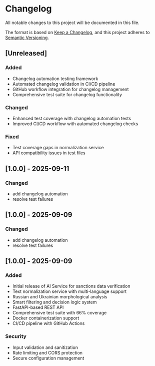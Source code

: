 # Changelog

All notable changes to this project will be documented in this file.

The format is based on [Keep a Changelog](https://keepachangelog.com/en/1.0.0/),
and this project adheres to [Semantic Versioning](https://semver.org/spec/v2.0.0.html).

## [Unreleased]

### Added
- Changelog automation testing framework
- Automated changelog validation in CI/CD pipeline
- GitHub workflow integration for changelog management
- Comprehensive test suite for changelog functionality

### Changed
- Enhanced test coverage with changelog automation tests
- Improved CI/CD workflow with automated changelog checks

### Fixed
- Test coverage gaps in normalization service
- API compatibility issues in test files

## [1.0.0] - 2025-09-11

### Changed

- add changelog automation
- resolve test failures

## [1.0.0] - 2025-09-09

### Changed

- add changelog automation
- resolve test failures

## [1.0.0] - 2025-09-09

### Added
- Initial release of AI Service for sanctions data verification
- Text normalization service with multi-language support
- Russian and Ukrainian morphological analysis
- Smart filtering and decision logic system
- FastAPI-based REST API
- Comprehensive test suite with 66% coverage
- Docker containerization support
- CI/CD pipeline with GitHub Actions

### Security
- Input validation and sanitization
- Rate limiting and CORS protection
- Secure configuration management